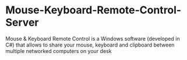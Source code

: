# Mouse-Keyboard-Remote-Control-Server

Mouse & Keyboard Remote Control is a Windows software (developed in C#) that allows to share your mouse, keyboard and clipboard between multiple networked computers on your desk
